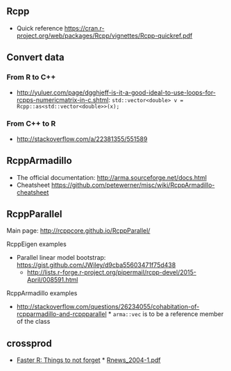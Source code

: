 ## Rcpp

* Quick reference https://cran.r-project.org/web/packages/Rcpp/vignettes/Rcpp-quickref.pdf

## Convert data

### From R to C++

* http://yuluer.com/page/dgghjeff-is-it-a-good-ideal-to-use-loops-for-rcpps-numericmatrix-in-c.shtml: `std::vector<double> v = Rcpp::as<std::vector<double>>(x);`

### From C++ to R

* http://stackoverflow.com/a/22381355/551589

## RcppArmadillo

* The official documentation: http://arma.sourceforge.net/docs.html
* Cheatsheet https://github.com/petewerner/misc/wiki/RcppArmadillo-cheatsheet

## RcppParallel

Main page: http://rcppcore.github.io/RcppParallel/

RcppEigen examples

* Parallel linear model bootstrap: https://gist.github.com/JWiley/d9cba55603471f75d438
    * http://lists.r-forge.r-project.org/pipermail/rcpp-devel/2015-April/008591.html

RcppArmadillo examples

* http://stackoverflow.com/questions/26234055/cohabitation-of-rcpparmadillo-and-rcppparallel
      * `arma::vec` is to be a reference member of the class

## crossprod

* [Faster R: Things to not forget](http://pj.freefaculty.org/blog/?p=122)
      * [Rnews_2004-1.pdf](https://cran.r-project.org/doc/Rnews/Rnews_2004-1.pdf)

